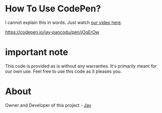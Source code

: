 # How To Use CodePen?

I cannot explain this in words. Just watch [our video here]().

https://codepen.io/jay-pancodu/pen/jOqErOw

# important note 

This code is provided as is without any warranties. It's primarily meant for our own use. Feel free to use this code as it pleases you.

# About

Owner and Developer of this project - [Jay](http://thechalakas.com)